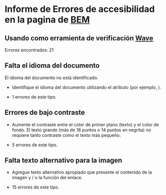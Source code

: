 # Informe de Errores de accesibilidad en la pagina de [BEM](http://getbem.com/)

## Usando como erramienta de verificación [Wave](https://webaim.org/)

Errores encontrados: 21

## Falta el idioma del documento
El idioma del documento no está identificado.

- Identifique el idioma del documento utilizando el atributo <html lang> (por ejemplo, <html lang = "en">).

- 1 errores de este tipo.

## Errores de bajo contraste

- Aumente el contraste entre el color de primer plano (texto) y el color de fondo. El texto grande (más de 18 puntos o 14 puntos en negrita) no requiere tanto contraste como el texto más pequeño.

- 5 errores de este tipo.

## Falta texto alternativo para la imagen

- Agregue texto alternativo apropiado que presente el contenido de la imagen y / o la función del enlace.

- 15 errores de este tipo.
